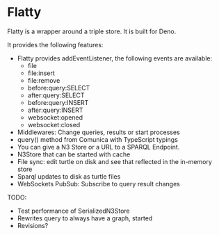 # Flatty

Flatty is a wrapper around a triple store. It is built for Deno.

It provides the following features:

- Flatty provides addEventListener, the following events are available:
  - file
  - file:insert
  - file:remove
  - before:query:SELECT
  - after:query:SELECT
  - before:query:INSERT
  - after:query:INSERT
  - websocket:opened
  - websocket:closed
- Middlewares: Change queries, results or start processes
- query() method from Comunica with TypeScript typings
- You can give a N3 Store or a URL to a SPARQL Endpoint.
- N3Store that can be started with cache
- File sync: edit turtle on disk and see that reflected in the in-memory store
- Sparql updates to disk as turtle files
- WebSockets PubSub: Subscribe to query result changes

TODO:

- Test performance of SerializedN3Store
- Rewrites query to always have a graph, started
- Revisions?